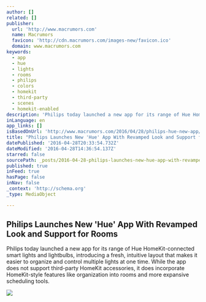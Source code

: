 ```yaml
---
author: []
related: []
publisher:
  url: 'http://www.macrumors.com'
  name: Macrumors
  favicon: 'http://cdn.macrumors.com/images-new/favicon.ico'
  domain: www.macrumors.com
keywords:
  - app
  - hue
  - lights
  - rooms
  - philips
  - colors
  - homekit
  - third-party
  - scenes
  - homekit-enabled
description: 'Philips today launched a new app for its range of Hue HomeKit-connected smart lights and lightbulbs, introducing a fresh, intuitive layout that makes it easier to organize and control multiple lights at one time. While the app does not support third-party HomeKit accessories, it does incorporate HomeKit-style features like organization into rooms and more expansive scheduling tools.'
inLanguage: en
app_links: []
isBasedOnUrl: 'http://www.macrumors.com/2016/04/28/philips-hue-new-app/'
title: "Philips Launches New 'Hue' App With Revamped Look and Support for Rooms"
datePublished: '2016-04-28T20:33:54.732Z'
dateModified: '2016-04-28T14:36:54.137Z'
starred: false
sourcePath: _posts/2016-04-28-philips-launches-new-hue-app-with-revamped-look-and-suppor.md
published: true
inFeed: true
hasPage: false
inNav: false
_context: 'http://schema.org'
_type: MediaObject

---
```

<article style=""><h1>Philips Launches New 'Hue' App With Revamped Look and Support for Rooms</h1><p>Philips today launched a new app for its range of Hue HomeKit-connected smart lights and lightbulbs, introducing a fresh, intuitive layout that makes it easier to organize and control multiple lights at one time. While the app does not support third-party HomeKit accessories, it does incorporate HomeKit-style features like organization into rooms and more expansive scheduling tools.</p><img src="http://cdn.macrumors.com/article-new/2016/04/hueappmainlayout.jpg?retina" /></article>